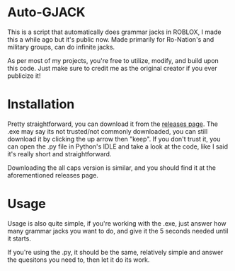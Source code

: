 # Auto-GJACK
This is a script that automatically does grammar jacks in ROBLOX, I made this a while ago but it's public now. Made primarily for Ro-Nation's and military groups, can do infinite jacks.

As per most of my projects, you're free to utilize, modify, and build upon this code. Just make sure to credit me as the original creator if you ever publicize it!



# Installation

Pretty straightforward, you can download it from the [releases page](https://github.com/DocEmerald/Auto-GJACK/releases). The .exe may say its not trusted/not commonly downloaded, you can still download it by clicking the up arrow then "keep". If you don't trust it, you can open the .py file in Python's IDLE and take a look at the code, like I said it's really short and straightforward.

Downloading the all caps version is similar, and you should find it at the aforementioned releases page.

# Usage

Usage is also quite simple, if you're working with the .exe,  just answer how many grammar jacks you want to do, and give it the 5 seconds needed until it starts.

If you're using the .py, it should be the same, relatively simple and answer the quesitons you need to, then let it do its work.
